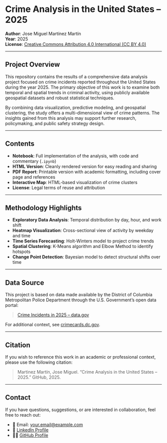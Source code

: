 # Crime Analysis in the United States – 2025

**Author**: Jose Miguel Martínez Martín  
**Year**: 2025  
**License**: [Creative Commons Attribution 4.0 International (CC BY 4.0)](https://creativecommons.org/licenses/by/4.0/)

---

## Project Overview

This repository contains the results of a comprehensive data analysis project focused on crime incidents reported throughout the United States during the year 2025. The primary objective of this work is to examine both temporal and spatial trends in criminal activity, using publicly available geospatial datasets and robust statistical techniques.

By combining data visualization, predictive modeling, and geospatial clustering, the study offers a multi-dimensional view of crime patterns. The insights gained from this analysis may support further research, policymaking, and public safety strategy design.

---

## Contents

- **Notebook**: Full implementation of the analysis, with code and commentary (`.ipynb`)
- **HTML Version**: Cleanly rendered version for easy reading and sharing
- **PDF Report**: Printable version with academic formatting, including cover page and references
- **Interactive Map**: HTML-based visualization of crime clusters
- **License**: Legal terms of reuse and attribution

---

## Methodology Highlights

- **Exploratory Data Analysis**: Temporal distribution by day, hour, and work shift
- **Heatmap Visualization**: Cross-sectional view of activity by weekday and time
- **Time Series Forecasting**: Holt-Winters model to project crime trends
- **Spatial Clustering**: K-Means algorithm and Elbow Method to identify hotspots
- **Change Point Detection**: Bayesian model to detect structural shifts over time

---

## Data Source

This project is based on data made available by the District of Columbia Metropolitan Police Department through the U.S. Government’s open data portal:

> [Crime Incidents in 2025 – data.gov](https://catalog.data.gov/dataset/crime-incidents-in-2025)

For additional context, see [crimecards.dc.gov](https://crimecards.dc.gov/).

---

## Citation

If you wish to reference this work in an academic or professional context, please use the following citation:

> Martinez Martín, Jose Miguel. “Crime Analysis in the United States – 2025.” GitHub, 2025.  

---

## Contact

If you have questions, suggestions, or are interested in collaboration, feel free to reach out:

- 📧 Email: your.email@example.com  
- 🔗 [LinkedIn Profile](https://www.linkedin.com/in/jose-miguel-martinez-202117267/) 
- 🧑‍💻 [GitHub Profile](https://github.com/Josemi016)
